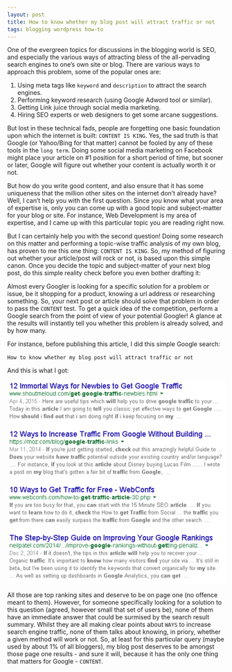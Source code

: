 ```yaml
---
layout: post
title: How to know whether my blog post will attract traffic or not
tags: blogging wordpress how-to
---
```


One of the evergreen topics for discussions in the blogging world is SEO, and especially the various ways of attracting bless of the all-pervading search engines to one’s own site or blog. There are various ways to approach this problem, some of the popular ones are:<!--more-->

1.  Using meta tags like `keyword` and `description` to attract the search engines.
2.  Performing keyword research (using Google Adword tool or similar).
3.  Getting Link juice through social media marketing.
4.  Hiring SEO experts or web designers to get some arcane suggestions.

But lost in these technical fads, people are forgetting one basic foundation upon which the internet is built: `CONTENT IS KING`. Yes, the sad truth is that Google (or Yahoo/Bing for that matter) cannot be fooled by any of these tools in the `long term`. Doing some social media marketing on Facebook might place your article on \#1 position for a short period of time, but sooner or later, Google will figure out whether your content is actually worth it or not.

But how do you write good content, and also ensure that it has some uniqueness that the million other sites on the internet don’t already have? Well, I can’t help you with the first question. Since *you* know what your area of expertise is, only you can come up with a good topic and subject-matter for your blog or site. For instance, Web Development is my area of expertise, and I came up with this particular topic you are reading right now.

But I can certainly help you with the second question! Doing some research on this matter and performing a topic-wise traffic analysis of my own blog, has proven to me this one thing: `CONTENT IS KING`. So, my method of figuring out whether your article/post will rock or not, is based upon this simple canon. Once you decide the topic and subject-matter of your next blog post, do this simple reality check before you even bother drafting it:

Almost every Googler is looking for a specific solution for a problem or issue, be it shopping for a product, knowing a url address or researching something. So, your next post or article should solve that problem in order to pass the `CONTENT` test. To get a quick idea of the competition, perform a Google search from the point of view of your potential Googler! A glance at the results will instantly tell you whether this problem is already solved, and by how many.

For instance, before publishing this article, I did this simple Google search:

	How to know whether my blog post will attract traffic or not

And this is what I got:

![How to know whether my blog post will attract traffic or not](/uploads/old/how-to-know-whether-blog-topic-gets-traffic.png)

All those are top ranking sites and deserve to be on page one (no offence meant to them). However, for someone specifically looking for a solution to this question (agreed, however small that set of users be), none of them have an immediate answer that could be surmised by the search result summary. Whilst they are all making clear points about `WAYS` to increase search engine traffic, none of them talks about knowing, in priory, whether a given method will work or not. So, at least for this particular query (maybe used by about 1% of all bloggers), my blog post deserves to be amongst those page one results - and sure it will, because it has the only one thing that matters for Google - `CONTENT`.
